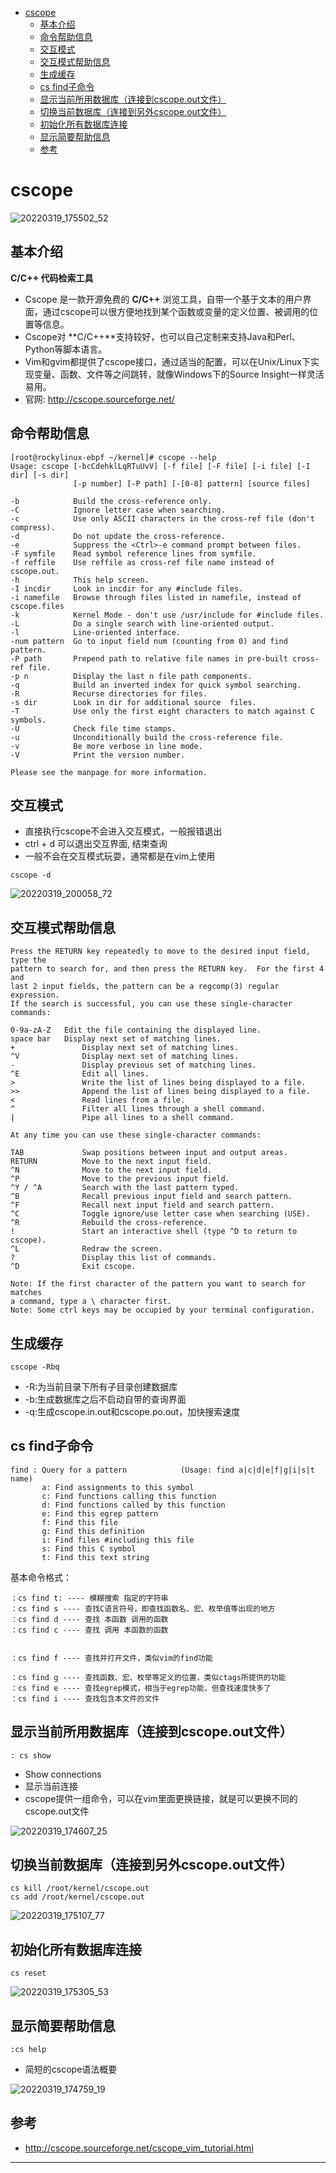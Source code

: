 <!-- TOC -->

- [cscope](#cscope)
  - [基本介绍](#基本介绍)
  - [命令帮助信息](#命令帮助信息)
  - [交互模式](#交互模式)
  - [交互模式帮助信息](#交互模式帮助信息)
  - [生成缓存](#生成缓存)
  - [cs find子命令](#cs-find子命令)
  - [显示当前所用数据库（连接到cscope.out文件）](#显示当前所用数据库连接到cscopeout文件)
  - [切换当前数据库（连接到另外cscope.out文件）](#切换当前数据库连接到另外cscopeout文件)
  - [初始化所有数据库连接](#初始化所有数据库连接)
  - [显示简要帮助信息](#显示简要帮助信息)
  - [参考](#参考)

<!-- /TOC -->

# cscope

![20220319_175502_52](image/20220319_175502_52.png)


## 基本介绍


**C/C++ 代码检索工具**



* Cscope 是一款开源免费的 **C/C++** 浏览工具，自带一个基于文本的用户界面，通过cscope可以很方便地找到某个函数或变量的定义位置、被调用的位置等信息。
* Cscope对 **C/C++**支持较好，也可以自己定制来支持Java和Perl、Python等脚本语言。
* Vim和gvim都提供了cscope接口，通过适当的配置，可以在Unix/Linux下实现变量、函数、文件等之间跳转，就像Windows下的Source Insight一样灵活易用。
* 官网: <http://cscope.sourceforge.net/>



## 命令帮助信息

```
[root@rockylinux-ebpf ~/kernel]# cscope --help
Usage: cscope [-bcCdehklLqRTuUvV] [-f file] [-F file] [-i file] [-I dir] [-s dir]
              [-p number] [-P path] [-[0-8] pattern] [source files]

-b            Build the cross-reference only.
-C            Ignore letter case when searching.
-c            Use only ASCII characters in the cross-ref file (don't compress).
-d            Do not update the cross-reference.
-e            Suppress the <Ctrl>-e command prompt between files.
-F symfile    Read symbol reference lines from symfile.
-f reffile    Use reffile as cross-ref file name instead of cscope.out.
-h            This help screen.
-I incdir     Look in incdir for any #include files.
-i namefile   Browse through files listed in namefile, instead of cscope.files
-k            Kernel Mode - don't use /usr/include for #include files.
-L            Do a single search with line-oriented output.
-l            Line-oriented interface.
-num pattern  Go to input field num (counting from 0) and find pattern.
-P path       Prepend path to relative file names in pre-built cross-ref file.
-p n          Display the last n file path components.
-q            Build an inverted index for quick symbol searching.
-R            Recurse directories for files.
-s dir        Look in dir for additional source  files.
-T            Use only the first eight characters to match against C symbols.
-U            Check file time stamps.
-u            Unconditionally build the cross-reference file.
-v            Be more verbose in line mode.
-V            Print the version number.

Please see the manpage for more information.
```

## 交互模式

* 直接执行cscope不会进入交互模式，一般报错退出
* ctrl + d 可以退出交互界面, 结束查询
* 一般不会在交互模式玩耍，通常都是在vim上使用

```
cscope -d
```

![20220319_200058_72](image/20220319_200058_72.png)

## 交互模式帮助信息

```
Press the RETURN key repeatedly to move to the desired input field, type the
pattern to search for, and then press the RETURN key.  For the first 4 and
last 2 input fields, the pattern can be a regcomp(3) regular expression.
If the search is successful, you can use these single-character commands:

0-9a-zA-Z	Edit the file containing the displayed line.
space bar	Display next set of matching lines.
+               Display next set of matching lines.
^V              Display next set of matching lines.
-               Display previous set of matching lines.
^E              Edit all lines.
>               Write the list of lines being displayed to a file.
>>              Append the list of lines being displayed to a file.
<               Read lines from a file.
^               Filter all lines through a shell command.
|               Pipe all lines to a shell command.

At any time you can use these single-character commands:

TAB             Swap positions between input and output areas.
RETURN          Move to the next input field.
^N              Move to the next input field.
^P              Move to the previous input field.
^Y / ^A         Search with the last pattern typed.
^B              Recall previous input field and search pattern.
^F              Recall next input field and search pattern.
^C              Toggle ignore/use letter case when searching (USE).
^R              Rebuild the cross-reference.
!               Start an interactive shell (type ^D to return to cscope).
^L              Redraw the screen.
?               Display this list of commands.
^D              Exit cscope.

Note: If the first character of the pattern you want to search for matches
a command, type a \ character first.
Note: Some ctrl keys may be occupied by your terminal configuration.

```

## 生成缓存

```
cscope -Rbq
```

* -R:为当前目录下所有子目录创建数据库
* -b:生成数据库之后不启动自带的查询界面
* -q:生成cscope.in.out和cscope.po.out，加快搜索速度


## cs find子命令

```
find : Query for a pattern            (Usage: find a|c|d|e|f|g|i|s|t name)
       a: Find assignments to this symbol
       c: Find functions calling this function
       d: Find functions called by this function
       e: Find this egrep pattern
       f: Find this file
       g: Find this definition
       i: Find files #including this file
       s: Find this C symbol
       t: Find this text string
```

基本命令格式：

```
：cs find t: ---- 模糊搜索 指定的字符串
：cs find s ---- 查找C语言符号，即查找函数名、宏、枚举值等出现的地方
：cs find d ---- 查找 本函数 调用的函数
：cs find c ---- 查找 调用 本函数的函数


：cs find f ---- 查找并打开文件，类似vim的find功能

：cs find g ---- 查找函数、宏、枚举等定义的位置，类似ctags所提供的功能
：cs find e ---- 查找egrep模式，相当于egrep功能，但查找速度快多了
：cs find i ---- 查找包含本文件的文件
```

## 显示当前所用数据库（连接到cscope.out文件）

```
: cs show
```

* Show connections
* 显示当前连接
* cscope提供一组命令，可以在vim里面更换链接，就是可以更换不同的cscope.out文件

![20220319_174607_25](image/20220319_174607_25.png)


## 切换当前数据库（连接到另外cscope.out文件）


```
cs kill /root/kernel/cscope.out
cs add /root/kernel/cscope.out
```

![20220319_175107_77](image/20220319_175107_77.png)


## 初始化所有数据库连接

```
cs reset
```

![20220319_175305_53](image/20220319_175305_53.png)


## 显示简要帮助信息

```
:cs help
```

* 简短的cscope语法概要


![20220319_174759_19](image/20220319_174759_19.png)


## 参考

* <http://cscope.sourceforge.net/cscope_vim_tutorial.html>



















---
